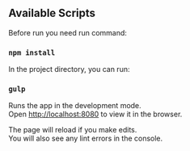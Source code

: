 
## Available Scripts

Before run you need run command:
### `npm install`

In the project directory, you can run:
### `gulp`

Runs the app in the development mode.<br />
Open [http://localhost:8080](http://localhost:8000) to view it in the browser.

The page will reload if you make edits.<br />
You will also see any lint errors in the console.

